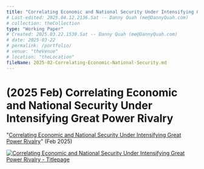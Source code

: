 ```yaml
---
title: "Correlating Economic and National Security Under Intensifying Great Power Rivalry"
# Last-edited: 2025.04.12.2136.Sat -- Danny Quah (me@DannyQuah.com)
# collection: theCollection
type: "Working Paper"
# Created: 2025.03.22.1530.Sat -- Danny Quah (me@DannyQuah.com)
# date: 2025-03-22
# permalink: /portfolio/
# venue: "theVenue"
# location: "theLocation"
fileName: 2025-02-Correlating-Economic-National-Security.md
---
```

# (2025 Feb) Correlating Economic and National Security Under Intensifying Great Power Rivalry
"<a href="https://DannyQuah.github.io/Storage/2025.01-Danny.Quah-Correlating-Economic-National-Security.pdf">Correlating Economic and National Security Under Intensifying Great Power Rivalry</a>" (Feb 2025)

[<img src="https://DannyQuah.github.io/Storage/2025.01-Danny.Quah-Correlating-Economic-National-Security-titlepage.png" alt = "Correlating Economic and National Security Under Intensifying Great Power Rivalry - Titlepage" />](https://DannyQuah.github.io/Storage/2025.01-Danny.Quah-Correlating-Economic-National-Security.pdf)

<!---
   Invisible section // 2025-02-Correlating-Economic-National-Security.md
-->

